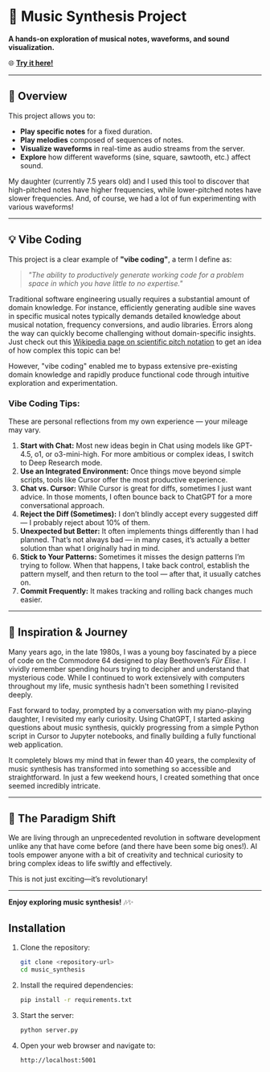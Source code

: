 # 🎵 Music Synthesis Project

**A hands-on exploration of musical notes, waveforms, and sound visualization.**

🌐 **[Try it here!](https://music-rbanikaz.pythonanywhere.com/)**

---

## 🚀 Overview

This project allows you to:

- **Play specific notes** for a fixed duration.
- **Play melodies** composed of sequences of notes.
- **Visualize waveforms** in real-time as audio streams from the server.
- **Explore** how different waveforms (sine, square, sawtooth, etc.) affect sound.

My daughter (currently 7.5 years old) and I used this tool to discover that high-pitched notes have higher frequencies, while lower-pitched notes have slower frequencies. And, of course, we had a lot of fun experimenting with various waveforms!

---

## 💡 Vibe Coding

This project is a clear example of **"vibe coding"**, a term I define as:

> *"The ability to productively generate working code for a problem space in which you have little to no expertise."*

Traditional software engineering usually requires a substantial amount of domain knowledge. For instance, efficiently generating audible sine waves in specific musical notes typically demands detailed knowledge about musical notation, frequency conversions, and audio libraries. Errors along the way can quickly become challenging without domain-specific insights. Just check out this [Wikipedia page on scientific pitch notation](https://en.wikipedia.org/wiki/Scientific_pitch_notation) to get an idea of how complex this topic can be!

However, "vibe coding" enabled me to bypass extensive pre-existing domain knowledge and rapidly produce functional code through intuitive exploration and experimentation.

### Vibe Coding Tips:

These are personal reflections from my own experience — your mileage may vary.

1. **Start with Chat:** Most new ideas begin in Chat using models like GPT-4.5, o1, or o3-mini-high. For more ambitious or complex ideas, I switch to Deep Research mode.
2. **Use an Integrated Environment:** Once things move beyond simple scripts, tools like Cursor offer the most productive experience.
3. **Chat vs. Cursor:** While Cursor is great for diffs, sometimes I just want advice. In those moments, I often bounce back to ChatGPT for a more conversational approach.
4. **Reject the Diff (Sometimes):** I don’t blindly accept every suggested diff — I probably reject about 10% of them.
5. **Unexpected but Better:** It often implements things differently than I had planned. That’s not always bad — in many cases, it’s actually a better solution than what I originally had in mind.
6. **Stick to Your Patterns:** Sometimes it misses the design patterns I’m trying to follow. When that happens, I take back control, establish the pattern myself, and then return to the tool — after that, it usually catches on.
7. **Commit Frequently:**  It makes tracking and rolling back changes much easier.


---

## 📖 Inspiration & Journey

Many years ago, in the late 1980s, I was a young boy fascinated by a piece of code on the Commodore 64 designed to play Beethoven’s *Für Elise*. I vividly remember spending hours trying to decipher and understand that mysterious code. While I continued to work extensively with computers throughout my life, music synthesis hadn't been something I revisited deeply.

Fast forward to today, prompted by a conversation with my piano-playing daughter, I revisited my early curiosity. Using ChatGPT, I started asking questions about music synthesis, quickly progressing from a simple Python script in Cursor to Jupyter notebooks, and finally building a fully functional web application.

It completely blows my mind that in fewer than 40 years, the complexity of music synthesis has transformed into something so accessible and straightforward. In just a few weekend hours, I created something that once seemed incredibly intricate.

---

## 🚧 The Paradigm Shift

We are living through an unprecedented revolution in software development unlike any that have come before (and there have been some big ones!). AI tools empower anyone with a bit of creativity and technical curiosity to bring complex ideas to life swiftly and effectively.

This is not just exciting—it’s revolutionary!

---

**Enjoy exploring music synthesis!** 🎶✨

## Installation

1. Clone the repository:
   ```bash
   git clone <repository-url>
   cd music_synthesis
   ```

2. Install the required dependencies:
   ```bash
   pip install -r requirements.txt
   ```

3. Start the server:
   ```bash
   python server.py
   ```

4. Open your web browser and navigate to:
   ```
   http://localhost:5001
   ```
